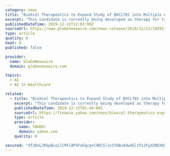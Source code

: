 ```yaml
---
category: news
title: "BioXcel Therapeutics to Expand Study of BXCL701 into Multiple Advanced Solid Tumor Types"
excerpt: "This candidate is currently being developed as therapy for treatment emergent Neuroendocrine Prostate Cancer (tNEPC ... About BioXcel Therapeutics, Inc.: BioXcel Therapeutics, Inc. is a clinical-stage biopharmaceutical company utilizing artificial intelligence to identify improved therapies in neuroscience and immuno-oncology."
publishedDateTime: 2019-12-11T12:03:00Z
sourceUrl: https://www.globenewswire.com/news-release/2019/12/11/1959119/0/en/BioXcel-Therapeutics-to-Expand-Study-of-BXCL701-into-Multiple-Advanced-Solid-Tumor-Types.html
type: article
quality: 0
heat: 0
published: false

provider:
  name: GlobeNewswire
  domain: globenewswire.com

topics:
  - AI
  - AI in Healthcare

related:
  - title: "BioXcel Therapeutics to Expand Study of BXCL701 into Multiple Advanced Solid Tumor Types"
    excerpt: "This candidate is currently being developed as therapy for treatment emergent Neuroendocrine Prostate Cancer (tNEPC ... About BioXcel Therapeutics, Inc.: BioXcel Therapeutics, Inc. is a clinical-stage biopharmaceutical company utilizing artificial intelligence to identify improved therapies in neuroscience and immuno-oncology."
    publishedDateTime: 2019-12-12T01:44:00Z
    sourceUrl: https://finance.yahoo.com/news/bioxcel-therapeutics-expand-study-bxcl701-120010508.html
    type: article
    provider:
      name: YAHOO!
      domain: yahoo.com
    quality: 0

secured: "XTJDnLJRkpBusLlCPhlAPSFeEqcq+C4RCSl1nIY6Bo4dwdGl3Ts2Fyd2NEX0ceNfOVmzurIPysZwwPyLrDuR7A098t5xb8sqFYkjU3w5qhfhCDFRvrWtG1XLUGKHQUwxuIQaY48VqZ2KAGDiiubOA/WDk6VLa7QhcI6uhMe9OUQ5q0lql26gfcjNVb6Wro9vFmZloYakNt5QmLZ0pShzT4MT/0b8AW30kOYDJZKS/ahuVRkhGVTMDtuft1G1gPUlgeO6jLWcMDOA+FKge9lF6w==;TBiEBevkDMcl2YjWWXHRrg=="
---
```


